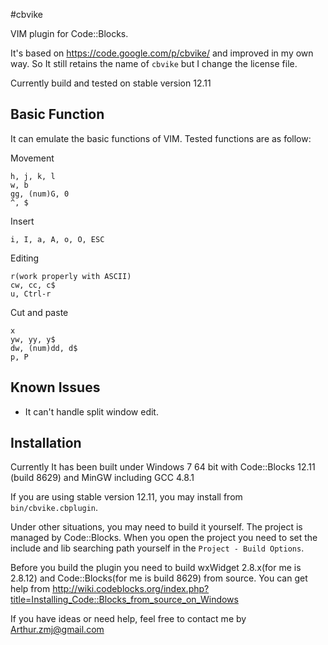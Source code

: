 #cbvike

VIM plugin for Code::Blocks.

It's based on <https://code.google.com/p/cbvike/> and improved in my own way. So It still retains the name of `cbvike` but I change the license file.

Currently build and tested on stable version 12.11

## Basic Function
It can emulate the basic functions of VIM. Tested functions are as follow:

Movement

	h, j, k, l
	w, b
	gg, (num)G, 0
	^, $

Insert

	i, I, a, A, o, O, ESC

Editing

	r(work properly with ASCII)
	cw, cc, c$ 
	u, Ctrl-r

Cut and paste

	x
	yw, yy, y$ 
	dw, (num)dd, d$
	p, P 


## Known Issues

* It can't handle split window edit. 

## Installation

Currently It has been built under Windows 7 64 bit with Code::Blocks 12.11 (build 8629) and MinGW including GCC 4.8.1 

If you are using stable version 12.11, you may install from `bin/cbvike.cbplugin`.

Under other situations, you may need to build it yourself. The project is managed by Code::Blocks. When you open the project you need to set the include and lib searching path yourself in the `Project - Build Options`.

Before you build the plugin you need to build wxWidget 2.8.x(for me is 2.8.12) and Code::Blocks(for me is build 8629) from source. You can get help from <http://wiki.codeblocks.org/index.php?title=Installing_Code::Blocks_from_source_on_Windows>

If you have ideas or need help, feel free to contact me by <Arthur.zmj@gmail.com>



